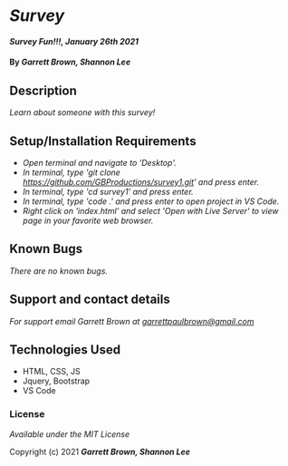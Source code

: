 # _Survey_

#### _Survey Fun!!!, January 26th 2021_

#### By _**Garrett Brown, Shannon Lee**_

## Description

_Learn about someone with this survey!_

## Setup/Installation Requirements

* _Open terminal and navigate to 'Desktop'._
* _In terminal, type 'git clone https://github.com/GBProductions/survey1.git' and press enter._
* _In terminal, type 'cd survey1' and press enter._
* _In terminal, type 'code .' and press enter to open project in VS Code._
* _Right click on 'index.html' and select 'Open with Live Server' to view page in your favorite web browser._

## Known Bugs

_There are no known bugs._

## Support and contact details

_For support email Garrett Brown at <garrettpaulbrown@gmail.com>_

## Technologies Used

* HTML, CSS, JS
* Jquery, Bootstrap
* VS Code

### License

*Available under the MIT License*

Copyright (c) 2021 **_Garrett Brown, Shannon Lee_**
